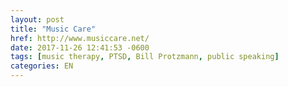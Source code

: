 ```yaml
---
layout: post
title: "Music Care"
href: http://www.musiccare.net/
date: 2017-11-26 12:41:53 -0600
tags: [music therapy, PTSD, Bill Protzmann, public speaking]
categories: EN
---
```

